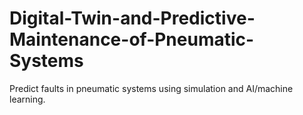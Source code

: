 # Digital-Twin-and-Predictive-Maintenance-of-Pneumatic-Systems
Predict faults in pneumatic systems using simulation and AI/machine learning.
